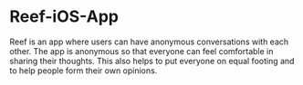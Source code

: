 # Reef-iOS-App
Reef is an app where users can have anonymous conversations with each other. The app is anonymous so that everyone can feel comfortable in sharing their thoughts. This also helps to put everyone on equal footing and to help people form their own opinions.
